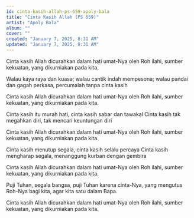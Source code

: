 ```yaml
---
id: cinta-kasih-allah-ps-659-apoly-bala
title: "Cinta Kasih Allah (PS 659)"
artist: "Apoly Bala"
album: ""
cover: ""
created: "January 7, 2025, 8:31 AM"
updated: "January 7, 2025, 8:31 AM"
---
```


Cinta kasih Allah dicurahkan dalam hati umat-Nya oleh Roh ilahi, sumber kekuatan, yang dikurniakan pada kita.

Walau kaya raya dan kuasa; walau cantik indah mempesona; walau pandai dan gagah perkasa, percumalah tanpa cinta kasih 

Cinta kasih Allah dicurahkan dalam hati umat-Nya oleh Roh ilahi, sumber kekuatan, yang dikurniakan pada kita.

Cinta kasih itu murah hati, cinta kasih sabar dan tawakal Cinta kasih tak megahkan diri, tak mencari keuntungan diri 

Cinta kasih Allah dicurahkan dalam hati umat-Nya oleh Roh ilahi, sumber kekuatan, yang dikurniakan pada kita.

Cinta kasih menutup segala, cinta kasih selalu percaya
Cinta kasih mengharap segala, menanggung kurban dengan gembira

Cinta kasih Allah dicurahkan dalam hati umat-Nya oleh Roh ilahi, sumber kekuatan, yang dikurniakan pada kita.

Puji Tuhan, segala bangsa, puji Tuhan karena cinta-Nya, yang mengutus Roh-Nya bagi kita, agar kita satu dalam Bapa. 

Cinta kasih Allah dicurahkan dalam hati umat-Nya oleh Roh ilahi, sumber kekuatan, yang dikurniakan pada kita.
